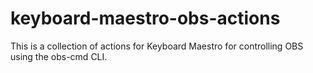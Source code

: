 # keyboard-maestro-obs-actions
This is a collection of actions for Keyboard Maestro for controlling OBS using the obs-cmd CLI.
